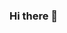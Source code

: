 ### Hi there 👋

<!--
**Shirleyee/Shirleyee** is a ✨ _special_ ✨ repository because its `README.md` (this file) appears on your GitHub profile.
🔭 互联网小猎
Here are some ideas to get you started:

- 🔭 互联网小猎
- 🌱 I’m currently learning ...
- 👯 I’m looking to collaborate on ...
- 🤔 I’m looking for help with ...
- 💬 Ask me about ...
- 📫 How to reach me: ...
- 😄 Pronouns: ...
- ⚡ Fun fact: ...
-->
